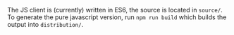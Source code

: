 The JS client is (currently) written in ES6, the source is located in `source/`.
To generate the pure javascript version, run `npm run build` which builds the output into `distribution/`.
